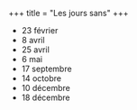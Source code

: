 +++
title = "Les jours sans"
+++
- 23 février
- 8 avril
- 25 avril
- 6 mai
- 17 septembre
- 14 octobre
- 10 décembre
- 18 décembre
